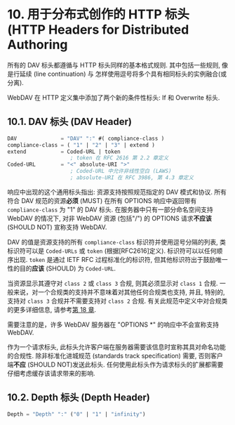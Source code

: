 # 10. 用于分布式创作的 HTTP 标头 (HTTP Headers for Distributed Authoring

所有的 DAV 标头都遵循与 HTTP 标头同样的基本格式规则. 其中包括一些规则, 像是行延续
(line continuation) 与 怎样使用逗号将多个具有相同标头的实例融合(或分离).

WebDAV 在 HTTP 定义集中添加了两个新的条件性标头: If 和 Overwrite 标头.

## 10.1. DAV 标头 (DAV Header)

```lisp
DAV              = "DAV" ":" #( compliance-class )
compliance-class = ( "1" | "2" | "3" | extend )
extend           = Coded-URL | token
                    ; token 在 RFC 2616 第 2.2 章定义
Coded-URL        = "<" absolute-URI ">"
                    ; Coded-URL 中允许非线性空白 (LAWS)
                    ; absolute-URI 在 RFC 3986, 第 4.3 章定义
```

响应中出现的这个通用标头指出: 资源支持按照规范指定的 DAV 模式和协议. 所有符合 DAV
规范的资源**必须** (MUST) 在所有 OPTIONS 响应中返回带有 `compliance-class` 为 "1" 的
DAV 标头. 在服务器中只有一部分命名空间支持 WebDAV 的情况下, 对非 WebDAV 资源 (包括"/")
的 OPTIONS 请求**不应该** (SHOULD NOT) 宣称支持 WebDAV.

DAV 的值是资源支持的所有 `compliance-class` 标识符并使用逗号分隔的列表, 类标识符可以是
`Coded-URLs` 或 `token` (根据[RFC2616]定义). 标识符可以以任何顺序出现.
`token` 是通过 IETF RFC 过程标准化的标识符, 但其他标识符出于鼓励唯一性的目的**应该**
(SHOULD) 为 `Coded-URL`.

当资源显示其遵守对 `class 2` 或 `class 3` 合规, 则其必须显示对 `class 1` 合规.
一般来说，对一个合规类的支持并不意味着对其他任何合规类也支持, 并且, 特别的, 支持对 `class 3`
合规并不需要支持对 `class 2` 合规. 有关此规范中定义中对合规类的更多详细信息,
请参考[第 18 章]().

需要注意的是，许多 WebDAV 服务器在 "OPTIONS \*" 的响应中不会宣称支持 WebDAV.

作为一个请求标头, 此标头允许客户端在服务器需要该信息时宣称其具对命名功能的合规性.
除非标准化进城规范 (standards track specification) 需要, 否则客户端**不应**
(SHOULD NOT)发送此标头. 任何使用此标头作为请求标头的扩展都需要仔细考虑缓存该请求带来的影响.

## 10.2. Depth 标头 (Depth Header)

```lisp
Depth = "Depth" ":" ("0" | "1" | "infinity")
```
